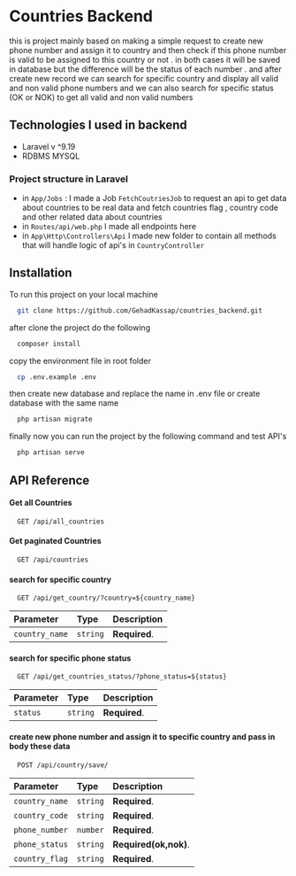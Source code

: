 # Countries Backend

this is project mainly based on making a simple request to create new phone number and assign it to country
and then check if this phone number is valid to be assigned to this country or not . in both cases it will be saved in database but the difference will be the status of each number .
and after create new record we can search for specific country and display all valid and non valid phone numbers
and we can also search for specific status (OK or NOK) to get all valid and non valid numbers

## Technologies I used in backend

-   Laravel v ^9.19
-   RDBMS MYSQL

### Project structure in Laravel

-   in `App/Jobs` : I made a Job `FetchCoutriesJob` to request an api to get data about countries to be real data and fetch countries flag , country code and other related data about countries
-   in `Routes/api/web.php` I made all endpoints here
-   in `App\Http\Controllers\Api` I made new folder to contain all methods that will handle logic of api's in `CountryController`

## Installation

To run this project on your local machine

```bash
  git clone https://github.com/GehadKassap/countries_backend.git
```

after clone the project do the following

```bash
  composer install
```

copy the environment file in root folder

```bash
  cp .env.example .env
```

then create new database and replace the name in .env file or create database with the same name

```bash
  php artisan migrate
```

finally now you can run the project by the following command and test API's

```bash
  php artisan serve
```

## API Reference

#### Get all Countries

```http
  GET /api/all_countries
```

#### Get paginated Countries

```http
  GET /api/countries
```

#### search for specific country

```http
  GET /api/get_country/?country=${country_name}
```

| Parameter      | Type     | Description   |
| :------------- | :------- | :------------ |
| `country_name` | `string` | **Required**. |

#### search for specific phone status

```http
  GET /api/get_countries_status/?phone_status=${status}
```

| Parameter | Type     | Description   |
| :-------- | :------- | :------------ |
| `status`  | `string` | **Required**. |

#### create new phone number and assign it to specific country and pass in body these data

```http
  POST /api/country/save/
```

| Parameter      | Type     | Description           |
| :------------- | :------- | :-------------------- |
| `country_name` | `string` | **Required**.         |
| `country_code` | `string` | **Required**.         |
| `phone_number` | `number` | **Required**.         |
| `phone_status` | `string` | **Required(ok,nok)**. |
| `country_flag` | `string` | **Required**.         |
